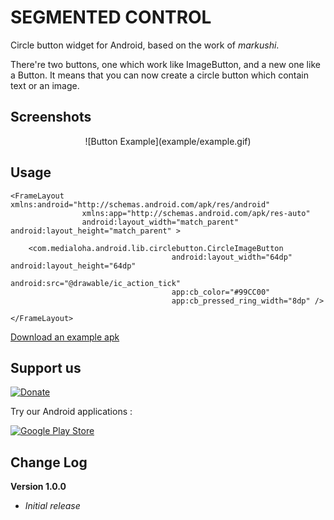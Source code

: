 SEGMENTED CONTROL
===================================

Circle button widget for Android, based on the work of *markushi*. 

There're two buttons, one which work like ImageButton, and a new one like a Button. It means that you can now create a circle button which contain text or an image.

## Screenshots ##

<center>![Button Example](example/example.gif)</center>

## Usage ##

```
<FrameLayout xmlns:android="http://schemas.android.com/apk/res/android"
				xmlns:app="http://schemas.android.com/apk/res-auto"
				android:layout_width="match_parent" android:layout_height="match_parent" >

	<com.medialoha.android.lib.circlebutton.CircleImageButton 
									android:layout_width="64dp" android:layout_height="64dp"
									android:src="@drawable/ic_action_tick"
									app:cb_color="#99CC00"
									app:cb_pressed_ring_width="8dp" />

</FrameLayout>
```

[Download an example apk](example/dist/example.apk)

## Support us ##

[![Donate](https://www.paypalobjects.com/en_US/i/btn/btn_donate_LG.gif)](https://www.paypal.com/cgi-bin/webscr?cmd=_s-xclick&hosted_button_id=QQJM9LMALTTJA)

Try our Android applications :

[![Google Play Store](http://medialoha.net/images/google_play_download_grey.png)](https://play.google.com/store/apps/developer?id=Medialoha)

## Change Log ##

**Version 1.0.0**

- *Initial release*

<!-- 
== Known Issues ==

-->





